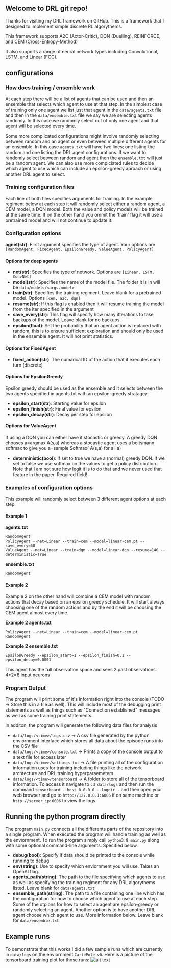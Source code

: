 ## Welcome to DRL git repo!
Thanks for visiting my DRL framework on GitHub. This is a framework that I designed to implement simple discrete RL algorythems. 

This framework supports A2C (Actor-Critic), DQN (Duelling), REINFORCE, and CEM (Cross-Entropy-Method)

It also supports a range of neural network types including Convolutional, LSTM, and Linear (FCC). 

## configurations
### How does training / ensemble work
At each step there will be a list of agents that can be used and then an ensemble that selects which agent to use at that step. In the simplest case of training only one agent we list just that agent in the `data/agents.txt` file and then in the `data/ensemble.txt` file we say we are selecting agents randomly. In this case we randomly select out of only one agent and that agent will be selected every time. 

Some more complicated configurations might involve randomly selecting between random and an agent or even between multiple different agents for an ensemble. In this case `agents.txt` will have two lines; one listing the random and one listing the DRL agent configurations. If we want to randomly select between random and agent then the `ensemble.txt` will just be a random agent. We can also use more complciated rules to decide which agent to use which can include an epsilon-greedy aproach or using another DRL agent to select. 

### Training configuration files
Each line of both files specifies arguments for training. In the example regiment below at each step it will randomly select either a random agent, a CEM model, a DQN model. Both the value and policy models will be trained at the same time. If on the other hand you ommit the 'train' flag it will use a pretrained model and will not continue to update it. 

### Configuration options
**agnet(str)**: First argument specifies the type of agent. Your options are `[RandomAgent, FixedAgent, EpsilonGreedy, ValueAgent, PolicyAgent]`
#### Options for deep agents
* **net(str)**: Specifies the type of network. Options are `[Linear, LSTM, ConvNet]`
* **model(str)**: Specifies the name of the model file. The folder it is in will be `data/models/<args.model>`
* **train(str)**: Specifies the training regiment. Leave blank for a pretrained model. Options `[cem, a2c, dqn]`
* **resume(str)**: If this flag is enabled then it will resume training the model from the iter specified in the argument
* **save_every(str)**: This flag will specify how many itterations to take backups of the model. Leave blank for no backups. 
* **epsilon(float)**: Set the probability that an agent action is replaced with random, this is to ensure sufficient exploration and should only be used in the ensemble agent. It will not print statistics. 
#### Options for FixedAgent
* **fixed_action(str)**: The numarical ID of the action that it executes each turn (discrete)
#### Options for EpsilonGreedy
Epsilon greedy should be used as the ensemble and it selects between the two agents specified in agents.txt with an epsilon-greedy stratagey.
* **epsilon_start(str)**: Starting value for epsilon
* **epsilon_finish(str)**: Final value for epsilon
* **epsilon_decay(str)**: Decay per step for epsilon
#### Options for ValueAgent
If using a DQN you can either have it stocastic or greedy. A greedy DQN chooses a=argmax A(s,a) whereas a stocastic agent uses a boltsmann softmax to give you a=sample Softmax( A(s,a) for all a)
* **deterministic(bool)**: If set to true we have a (normal) greedy DQN. If we set to false we use softmax on the values to get a policy distribution. Note that I am not sure how legit it is to do that and we never used that feature in the paper. Required field!

### Examples of configuration options
This example will randomly select between 3 different agent options at each step. 

#### Example 1
**agents.txt**
```
RandomAgent
PolicyAgent --net=Linear --train=cem --model=linear-cem.pt --save_every=50
ValueAgent --net=Linear --train=dqn --model=linear-dqn --resume=140 --deterministic=True
```
**ensemble.txt**
```
RandomAgent
```

#### Example 2
Example 2 on the other hand will combine a CEM model with random actions that decay based on an epsilon greedy schedule. It will start always choosing one of the random actions and by the end it will be choosing the CEM agent almost every time. 


**Example 2 agents.txt**
```
PolicyAgent --net=Linear --train=cem --model=linear-cem.pt
RandomAgent
```
**Example 2 ensemble.txt**
```
EpsilonGreedy --epsilon_start=1 --epsilon_finish=0.1 --epsilon_decay=0.0001
```
This agent has the full observation space and sees 2 past observations. 4*2=8 input neurons

### Program Output
The program will print some of it's information right into the console (TODO -> Store this in a file as well). This will include most of the debugging print statements as well as things such as "Connection established" messages as well as some training print statements. 

In additon, the program will generate the following data files for analysis
* `data/logs/<time>/logs.csv` -> A csv file generated by the python enviornment interface which stores all data about the episode runs into the CSV file
* `data/logs/<time>/console.txt` -> Prints a copy of the console output to a text file for access later
* `data/logs/<time>/settings.txt` -> A file printing all of the configuration information uses for training including things like the network archtecture and DRL training hyperparaemeters
* `data/logs/<time>/tensorboard` -> A folder to store all of the tensorboard information. To access it navigate to `cd data/logs` and then run the command `tensorboard --host 0.0.0.0 --logdir .` and then open your web browser and go to `http://127.0.0.1:6006` if on same machine or `http://server_ip:6006` to view the logs. 


## Running the python program directly
The program `main.py` connects all the differents parts of the repository into a single program. When executed the program will handle training as well as the enviornment. To run the program simply call `python3.8 main.py` along with some optional command-line arguments. Specified below.

* **debug(bool)**: Specify if data should be printed to the console while running to debug
* **env(string)**: Use to specify which enviornment you will use. Takes an OpenAI flag. 
* **agents_path(string)**: The path to the file specifying which agents to use as well as specifying the training regiment for any DRL algorythems listed. Leave blank for `data/agents.txt`
* **ensemble_path(string)**: The path to a file containing one line which has the configuration for how to choose which agent to use at each step. Some of the otpions for how to select an agent are epsilon-greedy or randomly selecting an agent. Another option is to have another DRL agent choose which agent to use. More information below. Leave blank for `data/ensemble.txt`

## Example runs
To demonstrate that this works I did a few sample runs which are currently in `data/logs` on the enviornment `CartePole-v0`. Here is a picture of the tensorboard training plot for those runs:
![alt text](https://ibb.co/gz9wfCM)
